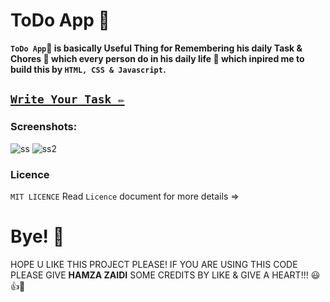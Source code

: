 # ToDo App 📝
 
**`ToDo App`📝 is basically Useful Thing for Remembering his daily Task & Chores 📌 which every person do in his daily life 📆 which inpired me to build this by `HTML, CSS & Javascript`.**

## [`Write Your Task ✏`]()

### Screenshots:

![ss](https://user-images.githubusercontent.com/52501040/196446582-cc83896f-0d3c-4c0f-a401-3962ef939691.PNG)
![ss2](https://user-images.githubusercontent.com/52501040/196446593-79830457-93da-4855-a095-80c67c1aa8be.PNG)

### Licence
`MIT LICENCE` Read `Licence` document for more details =>

# Bye! 👋
HOPE U LIKE THIS PROJECT PLEASE! IF YOU ARE USING THIS CODE PLEASE GIVE **HAMZA ZAIDI** SOME CREDITS BY LIKE & GIVE A HEART!!! 😃👍💛
